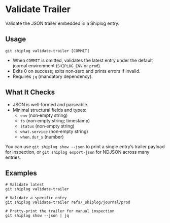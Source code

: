 # Validate Trailer

Validate the JSON trailer embedded in a Shiplog entry.

## Usage

```
git shiplog validate-trailer [COMMIT]
```

- When `COMMIT` is omitted, validates the latest entry under the default journal environment (`SHIPLOG_ENV` or `prod`).
- Exits 0 on success; exits non‑zero and prints errors if invalid.
- Requires `jq` (mandatory dependency).

## What It Checks

- JSON is well‑formed and parseable.
- Minimal structural fields and types:
  - `env` (non‑empty string)
  - `ts` (non‑empty string; timestamp)
  - `status` (non‑empty string)
  - `what.service` (non‑empty string)
  - `when.dur_s` (number)

You can use `git shiplog show --json` to print a single entry’s trailer payload for inspection, or `git shiplog export-json` for NDJSON across many entries.

## Examples

```
# Validate latest
git shiplog validate-trailer

# Validate a specific entry
git shiplog validate-trailer refs/_shiplog/journal/prod

# Pretty-print the trailer for manual inspection
git shiplog show --json | jq
```

